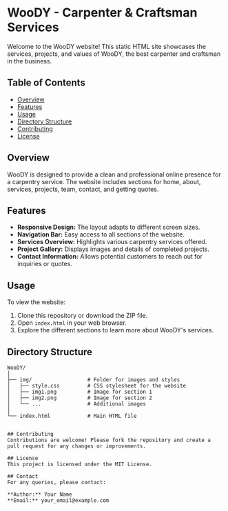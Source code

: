 # WooDY - Carpenter & Craftsman Services

Welcome to the WooDY website! This static HTML site showcases the services, projects, and values of WooDY, the best carpenter and craftsman in the business.

## Table of Contents
- [Overview](#overview)
- [Features](#features)
- [Usage](#usage)
- [Directory Structure](#directory-structure)
- [Contributing](#contributing)
- [License](#license)

## Overview

WooDY is designed to provide a clean and professional online presence for a carpentry service. The website includes sections for home, about, services, projects, team, contact, and getting quotes.

## Features

- **Responsive Design:** The layout adapts to different screen sizes.
- **Navigation Bar:** Easy access to all sections of the website.
- **Services Overview:** Highlights various carpentry services offered.
- **Project Gallery:** Displays images and details of completed projects.
- **Contact Information:** Allows potential customers to reach out for inquiries or quotes.

## Usage

To view the website:

1. Clone this repository or download the ZIP file.
2. Open `index.html` in your web browser.
3. Explore the different sections to learn more about WooDY's services.

## Directory Structure

```plaintext
WooDY/
│
├── img/                  # Folder for images and styles
│   ├── style.css         # CSS stylesheet for the website
│   ├── img1.png          # Image for section 1
│   ├── img2.png          # Image for section 2
│   └── ...               # Additional images
│
└── index.html            # Main HTML file


## Contributing
Contributions are welcome! Please fork the repository and create a pull request for any changes or improvements.

## License
This project is licensed under the MIT License.

## Contact
For any queries, please contact:

**Author:** Your Name  
**Email:** your_email@example.com
